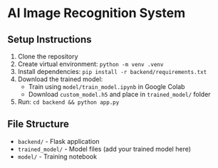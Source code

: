 # AI Image Recognition System

## Setup Instructions

1. Clone the repository
2. Create virtual environment: `python -m venv .venv`
3. Install dependencies: `pip install -r backend/requirements.txt`
4. Download the trained model:
   - Train using `model/train_model.ipynb` in Google Colab
   - Download `custom_model.h5` and place in `trained_model/` folder
5. Run: `cd backend && python app.py`

## File Structure
- `backend/` - Flask application
- `trained_model/` - Model files (add your trained model here)
- `model/` - Training notebook
